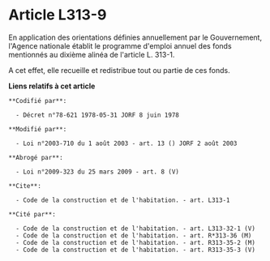 # Article L313-9

En application des orientations définies annuellement par le Gouvernement, l'Agence nationale établit le programme d'emploi
annuel des fonds mentionnés au dixième alinéa de l'article L. 313-1.

A cet effet, elle recueille et redistribue tout ou partie de ces fonds.

**Liens relatifs à cet article**

	**Codifié par**:

	  - Décret n°78-621 1978-05-31 JORF 8 juin 1978

	**Modifié par**:

	  - Loi n°2003-710 du 1 août 2003 - art. 13 () JORF 2 août 2003

	**Abrogé par**:

	  - Loi n°2009-323 du 25 mars 2009 - art. 8 (V)

	**Cite**:

	  - Code de la construction et de l'habitation. - art. L313-1

	**Cité par**:

	  - Code de la construction et de l'habitation. - art. L313-32-1 (V)
	  - Code de la construction et de l'habitation. - art. R*313-36 (M)
	  - Code de la construction et de l'habitation. - art. R313-35-2 (M)
	  - Code de la construction et de l'habitation. - art. R313-35-3 (V)
